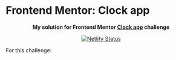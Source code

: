 # Frontend Mentor: Clock app

<p align="center"><strong align="center">My solution for Frontend Mentor <a href="https://www.frontendmentor.io/challenges/clock-app-LMFaxFwrM">Clock app</a> challenge</strong></p>

<p align="center">
  <a href="https://app.netlify.com/sites/p1t1ch-fm-clock-app/deploys">
    <img
      src="https://api.netlify.com/api/v1/badges/35ae4493-ee08-48a2-8c83-f1e12d3ee8e9/deploy-status"
      alt="Netlify Status"
    />
  </a>
</p>

For this challenge:
